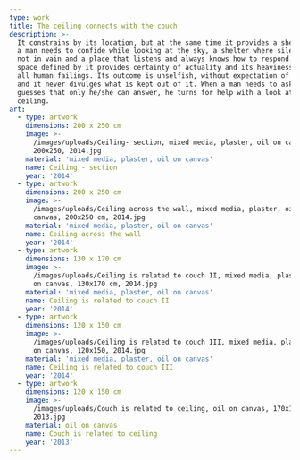 ```yaml
---
type: work
title: The ceiling connects with the couch
description: >-
  It constrains by its location, but at the same time it provides a shelter when
  a man needs to confide while looking at the sky, a shelter where silence is
  not in vain and a place that listens and always knows how to respond. The
  space defined by it provides certainty of actuality and its heaviness bears
  all human failings. Its outcome is unselfish, without expectation of payback
  and it never divulges what is kept out of it. When a man needs to ask and
  guesses that only he/she can answer, he turns for help with a look at the
  ceiling. 
art:
  - type: artwork
    dimensions: 200 x 250 cm
    image: >-
      /images/uploads/Ceiling- section, mixed media, plaster, oil on canvas,
      200x250, 2014.jpg
    material: 'mixed media, plaster, oil on canvas'
    name: Ceiling - section
    year: '2014'
  - type: artwork
    dimensions: 200 x 250 cm
    image: >-
      /images/uploads/Ceiling across the wall, mixed media, plaster, oil on
      canvas, 200x250 cm, 2014.jpg
    material: 'mixed media, plaster, oil on canvas'
    name: Ceiling across the wall
    year: '2014'
  - type: artwork
    dimensions: 130 x 170 cm
    image: >-
      /images/uploads/Ceiling is related to couch II, mixed media, plaster, oil
      on canvas, 130x170 cm, 2014.jpg
    material: 'mixed media, plaster, oil on canvas'
    name: Ceiling is related to couch II
    year: '2014'
  - type: artwork
    dimensions: 120 x 150 cm
    image: >-
      /images/uploads/Ceiling is related to couch III, mixed media, plaster, oil
      on canvas, 120x150, 2014.jpg
    material: 'mixed media, plaster, oil on canvas'
    name: Ceiling is related to couch III
    year: '2014'
  - type: artwork
    dimensions: 120 x 150 cm
    image: >-
      /images/uploads/Couch is related to ceiling, oil on canvas, 170x150 cm,
      2013.jpg
    material: oil on canvas
    name: Couch is related to ceiling
    year: '2013'
---
```


